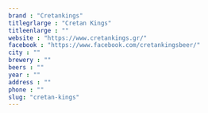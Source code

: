 ```yaml
---
brand : "Cretankings"
titlegrlarge : "Cretan Kings"
titleenlarge : ""
website : "https://www.cretankings.gr/"
facebook : "https://www.facebook.com/cretankingsbeer/"
city : ""
brewery : ""
beers : ""
year : ""
address : ""
phone : ""
slug: "cretan-kings"
---
```

